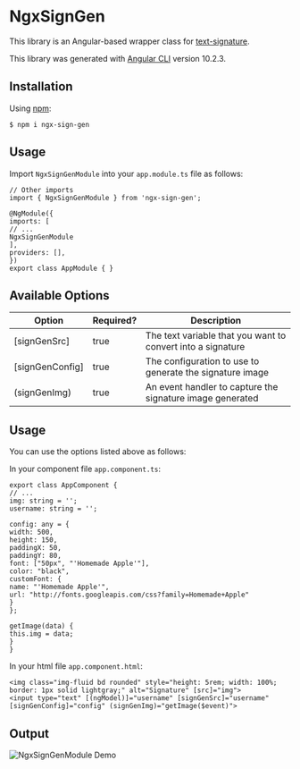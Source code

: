 # NgxSignGen

This library is an Angular-based wrapper class for [text-signature](https://www.npmjs.com/package/text-signature).

This library was generated with [Angular CLI](https://github.com/angular/angular-cli) version 10.2.3.

## Installation

Using [npm](https://www.npmjs.com/package/ngx-sign-gen):

```
$ npm i ngx-sign-gen
```

## Usage

Import `NgxSignGenModule` into your `app.module.ts` file as follows:

```
// Other imports
import { NgxSignGenModule } from 'ngx-sign-gen';

@NgModule({
imports: [
// ...
NgxSignGenModule
],
providers: [],
})
export class AppModule { }
```

## Available Options

| Option | Required? | Description |
|---|---|---|
|[signGenSrc]| true | The text variable that you want to convert into a signature |
|[signGenConfig]| true | The configuration to use to generate the signature image |
|(signGenImg)| true | An event handler to capture the signature image generated |

## Usage

You can use the options listed above as follows:

In your component file `app.component.ts`:

```
export class AppComponent {
// ...
img: string = '';
username: string = '';

config: any = {
width: 500,
height: 150,
paddingX: 50,
paddingY: 80,
font: ["50px", "'Homemade Apple'"],
color: "black",
customFont: {
name: "'Homemade Apple'",
url: "http://fonts.googleapis.com/css?family=Homemade+Apple"
}
};

getImage(data) {
this.img = data;
}
}
```

In your html file `app.component.html`:

```
<img class="img-fluid bd rounded" style="height: 5rem; width: 100%; border: 1px solid lightgray;" alt="Signature" [src]="img">
<input type="text" [(ngModel)]="username" [signGenSrc]="username" [signGenConfig]="config" (signGenImg)="getImage($event)">
```

## Output

![NgxSignGenModule Demo](https://media.giphy.com/media/lYzOAZC4rd8P3FZuWz/giphy.gif)